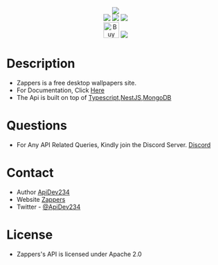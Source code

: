<div align="center">
<img src="https://zappers.in.net/favicon.ico"/>
<br />
<img src="https://img.shields.io/discord/910517020863381504" />
<img src="https://img.shields.io/badge/license-Apache-blue" />
<img src="https://img.shields.io/twitter/follow/ApiDev234?style=social" />
<br />
<a href='https://ko-fi.com/Q5Q15EYG6' target='_blank'><img height='36' style='border:0px;height:36px;' src='https://cdn.ko-fi.com/cdn/kofi4.png?v=3' border='0' alt='Buy Me a Coffee at ko-fi.com' /></a>
    <a href="https://paypal.me/apidev234wtf" target="_blank"><img src="https://img.shields.io/badge/Donate-PayPal-ff3f59.svg"/></a>
</div>



# Description
- Zappers is a free desktop wallpapers site.
- For Documentation, Click [Here](https://documenter.getpostman.com/view/18135672/Uz5DrJKQ)
- The Api is built on top of [Typescript](https://typescriptlang.org),[NestJS](https://nestjs.com),[MongoDB](https://mongodb.com)

# Questions
- For Any API Related Queries, Kindly join the Discord Server. [Discord](https://discord.zappers.in.net)

# Contact
- Author [ApiDev234](https://apidev234.wtf)
- Website [Zappers](https://zappers.in.net)
- Twitter - [@ApiDev234](https://twitter.com/ApiDev234)

# License
- Zappers's API is licensed under Apache 2.0
